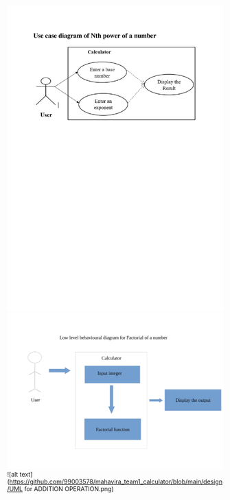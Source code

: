 
![alt text](https://github.com/99003578/mahavira_team1_calculator/blob/main/design/Use_case_diagram_of_Nth_power.jpg)
![alt text](https://github.com/99003578/mahavira_team1_calculator/blob/main/design/Use_Case_Diagram_of_factorial.jpg)
![alt text](https://github.com/99003578/mahavira_team1_calculator/blob/main/design/UML for ADDITION OPERATION.png)
